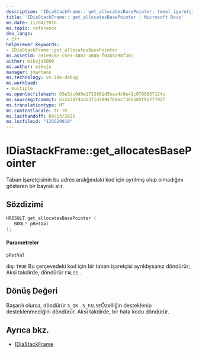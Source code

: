 ```yaml
---
description: 'IDiaStackFrame:: get_allocatesBasePointer, temel işaretçinin bu adres aralığındaki kod için ayrılmış olup olmadığını gösteren bir bayrak alır.'
title: 'IDiaStackFrame:: get_allocatesBasePointer | Microsoft Docs'
ms.date: 11/04/2016
ms.topic: reference
dev_langs:
- C++
helpviewer_keywords:
- IDiaStackFrame::get_allocatesBasePointer
ms.assetid: a91e9c8e-c5e3-4887-a60b-f03b5a98f30c
author: mikejo5000
ms.author: mikejo
manager: jmartens
ms.technology: vs-ide-debug
ms.workload:
- multiple
ms.openlocfilehash: 03e5dc0d0e1713981d5baa4c9e41c0790037154c
ms.sourcegitcommit: b12a38744db371d2894769ecf305585f9577792f
ms.translationtype: MT
ms.contentlocale: tr-TR
ms.lasthandoff: 09/13/2021
ms.locfileid: "126629018"
---
```

# <a name="idiastackframeget_allocatesbasepointer"></a>IDiaStackFrame::get_allocatesBasePointer
Taban işaretçisinin bu adres aralığındaki kod için ayrılmış olup olmadığını gösteren bir bayrak alır.

## <a name="syntax"></a>Sözdizimi

```C++
HRESULT get_allocatesBasePointer ( 
   BOOL* pRetVal
);
```

#### <a name="parameters"></a>Parametreler
 `pRetVal`

dışı `TRUE` Bu çerçevedeki kod için bir taban işaretçisi ayrıldıysanız döndürür; Aksi takdirde, döndürür `FALSE` .

## <a name="return-value"></a>Dönüş Değeri
 Başarılı olursa, döndürür `S_OK` . `S_FALSE`Özelliğin desteklenip desteklenmediğini döndürür. Aksi takdirde, bir hata kodu döndürür.

## <a name="see-also"></a>Ayrıca bkz.
- [IDiaStackFrame](../../debugger/debug-interface-access/idiastackframe.md)
